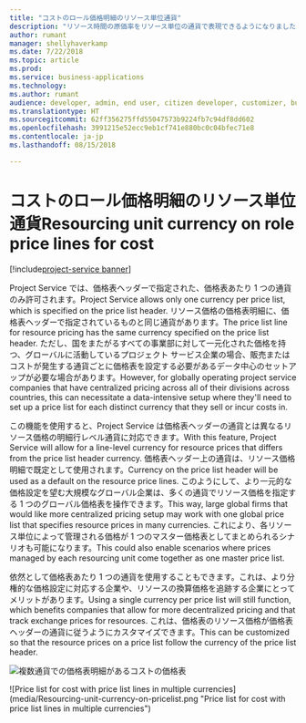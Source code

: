 ```yaml
---
title: "コストのロール価格明細のリソース単位通貨"
description: "リソース時間の原価率をリソース単位の通貨で表現できるようになりました"
author: rumant
manager: shellyhaverkamp
ms.date: 7/22/2018
ms.topic: article
ms.prod: 
ms.service: business-applications
ms.technology: 
ms.author: rumant
audience: developer, admin, end user, citizen developer, customizer, business analyst, IT pro
ms.translationtype: HT
ms.sourcegitcommit: 62ff356275ffd55047573b9224fb7c94df8dd602
ms.openlocfilehash: 3991215e52ecc9eb1cf741e880bc0c04bfec71e8
ms.contentlocale: ja-jp
ms.lasthandoff: 08/15/2018

---
```

#  <a name="resourcing-unit-currency-on-role-price-lines-for-cost"></a><span data-ttu-id="04c91-103">コストのロール価格明細のリソース単位通貨</span><span class="sxs-lookup"><span data-stu-id="04c91-103">Resourcing unit currency on role price lines for cost</span></span> 

[!include[project-service banner](../../../includes/project-service.md)]




<span data-ttu-id="04c91-104">Project Service では、価格表ヘッダーで指定された、価格表あたり 1 つの通貨のみ許可されます。</span><span class="sxs-lookup"><span data-stu-id="04c91-104">Project Service allows only one currency per price list, which is specified on the price list header.</span></span> <span data-ttu-id="04c91-105">リソース価格の価格表明細に、価格表ヘッダーで指定されているものと同じ通貨があります。</span><span class="sxs-lookup"><span data-stu-id="04c91-105">The price list line for resource pricing has the same currency specified on the price list header.</span></span> <span data-ttu-id="04c91-106">ただし、国をまたがるすべての事業部に対して一元化された価格を持つ、グローバルに活動しているプロジェクト サービス企業の場合、販売またはコストが発生する通貨ごとに価格表を設定する必要があるデータ中心のセットアップが必要な場合があります。</span><span class="sxs-lookup"><span data-stu-id="04c91-106">However, for globally operating project service companies that have centralized pricing across all of their divisions across countries, this can necessitate a data-intensive setup where they'll need to set up a price list for each distinct currency that they sell or incur costs in.</span></span> 

<span data-ttu-id="04c91-107">この機能を使用すると、Project Service は価格表ヘッダーの通貨とは異なるリソース価格の明細行レベル通貨に対応できます。</span><span class="sxs-lookup"><span data-stu-id="04c91-107">With this feature, Project Service will allow for a line-level currency for resource prices that differs from the price list header currency.</span></span> <span data-ttu-id="04c91-108">価格表ヘッダー上の通貨は、リソース価格明細で既定として使用されます。</span><span class="sxs-lookup"><span data-stu-id="04c91-108">Currency on the price list header will be used as a default on the resource price lines.</span></span> <span data-ttu-id="04c91-109">このようにして、より一元的な価格設定を望む大規模なグローバル企業は、多くの通貨でリソース価格を指定する 1 つのグローバル価格表を操作できます。</span><span class="sxs-lookup"><span data-stu-id="04c91-109">This way, large global firms that would like more centralized pricing setup may work with one global price list that specifies resource prices in many currencies.</span></span> <span data-ttu-id="04c91-110">これにより、各リソース単位によって管理される価格が 1 つのマスター価格表としてまとめられるシナリオも可能になります。</span><span class="sxs-lookup"><span data-stu-id="04c91-110">This could also enable scenarios where prices managed by each resourcing unit come together as one master price list.</span></span>

<span data-ttu-id="04c91-111">依然として価格表あたり 1 つの通貨を使用することもできます。これは、より分権的な価格設定に対応する企業や、リソースの換算価格を追跡する企業にとってメリットがあります。</span><span class="sxs-lookup"><span data-stu-id="04c91-111">Using a single currency per price list will still function, which benefits companies that allow for more decentralized pricing and that track exchange prices for resources.</span></span> <span data-ttu-id="04c91-112">これは、価格表のリソース価格が価格表ヘッダーの通貨に従うようにカスタマイズできます。</span><span class="sxs-lookup"><span data-stu-id="04c91-112">This can be customized so that the resource prices on a price list follow the currency of the price list header.</span></span>

<span data-ttu-id="04c91-113">![複数通貨での価格表明細があるコストの価格表](media/Resourcing-unit-currency-on-pricelist.png "複数通貨での価格表明細があるコストの価格表")
<!-- Picture 2 --></span><span class="sxs-lookup"><span data-stu-id="04c91-113">![Price list for cost with price list lines in multiple currencies](media/Resourcing-unit-currency-on-pricelist.png "Price list for cost with price list lines in multiple currencies")
<!-- Picture 2 --></span></span>

